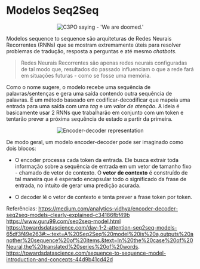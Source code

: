 # Modelos Seq2Seq
<p align="center">
  <img src="https://c.tenor.com/T6U1_ahsOEcAAAAC/star-wars-c3po.gif" alt="C3PO saying - 'We are doomed.'" />
</p>

Modelos sequence to sequence são arquiteturas de Redes Neurais Recorrentes (RNNs) que se mostram extremamente úteis para resolver problemas de tradução, resposta a perguntas e até mesmo _chatbots_.

> Redes Neurais Recorrentes são apenas redes neurais configuradas de tal modo que, resultados do passado influenciam o que a rede fará em situações futuras - como se fosse uma memória.

Como o nome sugere, o modelo recebe uma sequência de palavras/sentenças e gera uma saída contendo outra sequência de palavras. É um método baseado em codificar-decodificar que mapeia uma entrada para uma saída com uma _tag_ e um _valor de atenção_. A ideia é basicamente usar 2 RNNs que trabalharão em conjunto com um token e tentarão prever a próxima sequência de estado a partir da primeira.
<p align="center">
  <img src="https://miro.medium.com/max/1372/1*3lj8AGqfwEE5KCTJ-dXTvg.png" alt="Encoder-decoder representation" />
</p>
De modo geral, um modelo encoder-decoder pode ser imaginado como dois blocos:

- O encoder processa cada token da entrada. Ele busca extrair toda informação sobre a sequência de entrada em um vetor de tamanho fixo - chamado de vetor de contexto. O **vetor de contexto** é construído de tal maneira que é esperado encapsular todo o significado da frase de entrada, no intuito de gerar uma predição acurada.

- O decoder lê o vetor de contexto e tenta prever a frase token por token.

Referências:
https://medium.com/analytics-vidhya/encoder-decoder-seq2seq-models-clearly-explained-c34186fbf49b
https://www.guru99.com/seq2seq-model.html
https://towardsdatascience.com/day-1-2-attention-seq2seq-models-65df3f49e263#:~:text=A%20Seq2Seq%20model%20is%20a,outputs%20another%20sequence%20of%20items.&text=In%20the%20case%20of%20Neural,the%20translated%20series%20of%20words.
https://towardsdatascience.com/sequence-to-sequence-model-introduction-and-concepts-44d9b41cd42d

